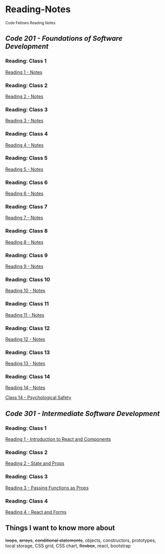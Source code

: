 # Reading-Notes
<sub>Code Fellows Reading Notes</sub>

## 
## *Code 201 - Foundations of Software Development*
### Reading: Class 1
[Reading 1 - Notes](./Code%20201%20-%20Foundations%20of%20Software%20Development/class-01.md)
### Reading: Class 2  
[Reading 2 - Notes](./Code%20201%20-%20Foundations%20of%20Software%20Development/class-02.md)
### Reading: Class 3
[Reading 3 - Notes](./Code%20201%20-%20Foundations%20of%20Software%20Development/class-03.md)
### Reading: Class 4
[Reading 4 - Notes](./Code%20201%20-%20Foundations%20of%20Software%20Development/class-04.md)
### Reading: Class 5
[Reading 5 - Notes](./Code%20201%20-%20Foundations%20of%20Software%20Development/class-05.md)
### Reading: Class 6
[Reading 6 - Notes](./Code%20201%20-%20Foundations%20of%20Software%20Development/class-06.md)
### Reading: Class 7
[Reading 7 - Notes](./Code%20201%20-%20Foundations%20of%20Software%20Development/class-07.md)
### Reading: Class 8
[Reading 8 - Notes](./Code%20201%20-%20Foundations%20of%20Software%20Development/class-08.md)
### Reading: Class 9
[Reading 9 - Notes](./Code%20201%20-%20Foundations%20of%20Software%20Development/class-09.md)
### Reading: Class 10
[Reading 10 - Notes](./Code%20201%20-%20Foundations%20of%20Software%20Development/class-10.md)
### Reading: Class 11
[Reading 11 - Notes](./Code%20201%20-%20Foundations%20of%20Software%20Development/class-11.md)
### Reading: Class 12
[Reading 12 - Notes](./Code%20201%20-%20Foundations%20of%20Software%20Development/class-12.md)
### Reading: Class 13
[Reading 13 - Notes](./Code%20201%20-%20Foundations%20of%20Software%20Development/class-13.md)
### Reading: Class 14
[Reading 14 - Notes](./Code%20201%20-%20Foundations%20of%20Software%20Development/class-14.md)  

[Class 14 - Psychological Safety](./Code%20201%20-%20Foundations%20of%20Software%20Development/psych-safety.md)

## 
## *Code 301 - Intermediate Software Development*

### Reading: Class 1

[Reading 1 - Introduction to React and Components](./Code%20301%20-%20Intermediate%20Software%20Development/class-01.md)

### Reading: Class 2  
[Reading 2 - State and Props](./Code%20301%20-%20Intermediate%20Software%20Development/class-02.md)

### Reading: Class 3  
[Reading 3 - Passing Functions as Props](./Code%20301%20-%20Intermediate%20Software%20Development/class-03.md)

### Reading: Class 4
[Reading 4 - React and Forms](./Code%20301%20-%20Intermediate%20Software%20Development/class-04.md)

## Things I want to know more about
~~loops~~, ~~arrays~~, ~~conditional statements~~, objects, constructors, prototypes, local storage, CSS grid, CSS chart, ~~flexbox~~, react, bootstrap